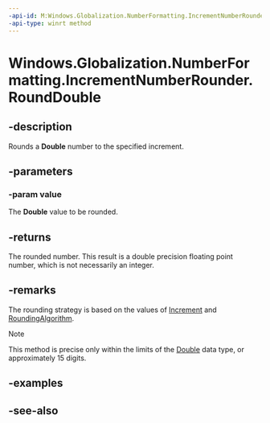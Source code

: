```yaml
---
-api-id: M:Windows.Globalization.NumberFormatting.IncrementNumberRounder.RoundDouble(System.Double)
-api-type: winrt method
---
```


<!-- Method syntax
public double RoundDouble(System.Double value)
-->

# Windows.Globalization.NumberFormatting.IncrementNumberRounder.RoundDouble

## -description

Rounds a **Double** number to the specified increment.

## -parameters

### -param value

The **Double** value to be rounded.

## -returns

The rounded number. This result is a double precision floating point number, which is not necessarily an integer.

## -remarks

The rounding strategy is based on the values of [Increment](incrementnumberrounder_increment.md) and [RoundingAlgorithm](incrementnumberrounder_roundingalgorithm.md).

> [!NOTE]
> This method is precise only within the limits of the [Double](https://docs.microsoft.com/dotnet/api/system.double?redirectedfrom=MSDN) data type, or approximately 15 digits.

## -examples

## -see-also
